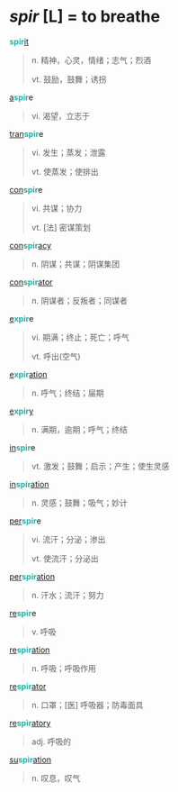 # _spir_ [L] = to breathe

<b style="color: #20B2AA;">spir</b>[it](-it.md)
> n. 精神，心灵，情绪；志气；烈酒
>
> vt. 鼓励，鼓舞；诱拐

[a](ad-.md)<b style="color: #20B2AA;">spir</b>e
> vi. 渴望，立志于

[tran](trans-.md)<b style="color: #20B2AA;">spir</b>e
> vi. 发生；蒸发；泄露
>
> vt. 使蒸发；使排出

[con](com-.md)<b style="color: #20B2AA;">spir</b>e
> vi. 共谋；协力
>
> vt. [法] 密谋策划

[con](com-.md)<b style="color: #20B2AA;">spir</b>[acy](-acy.md)
> n. 阴谋；共谋；阴谋集团

[con](com-.md)<b style="color: #20B2AA;">spir</b>[ator](-or.md)
> n. 阴谋者；反叛者；同谋者

[e](ex-.md)<b style="color: #20B2AA;">xpir</b>e
> vi. 期满；终止；死亡；呼气
>
> vt. 呼出(空气)

[e](ex-.md)<b style="color: #20B2AA;">xpir</b>[ation](-ion.md)
> n. 呼气；终结；届期

[e](ex-.md)<b style="color: #20B2AA;">xpir</b>[y](-y.2.md)
> n. 满期，逾期；呼气；终结

[in](in-.2.md)<b style="color: #20B2AA;">spir</b>e
> vt. 激发；鼓舞；启示；产生；使生灵感

[in](in-.2.md)<b style="color: #20B2AA;">spir</b>[ation](-ion.md)
> n. 灵感；鼓舞；吸气；妙计

[per](per-.md)<b style="color: #20B2AA;">spir</b>e
> vi. 流汗；分泌；渗出
>
> vt. 使流汗；分泌出

[per](per-.md)<b style="color: #20B2AA;">spir</b>[ation](-ion.md)
> n. 汗水；流汗；努力

[re](re-.md)<b style="color: #20B2AA;">spir</b>e
> v. 呼吸

[re](re-.md)<b style="color: #20B2AA;">spir</b>[ation](-ion.md)
> n. 呼吸；呼吸作用

[re](re-.md)<b style="color: #20B2AA;">spir</b>[ator](-or.md)
> n. 口罩；[医] 呼吸器；防毒面具

[re](re-.md)<b style="color: #20B2AA;">spir</b>[atory](-ory.md)
> adj. 呼吸的

[su](sub-.md)<b style="color: #20B2AA;">spir</b>[ation](-ion.md)
> n. 叹息，叹气